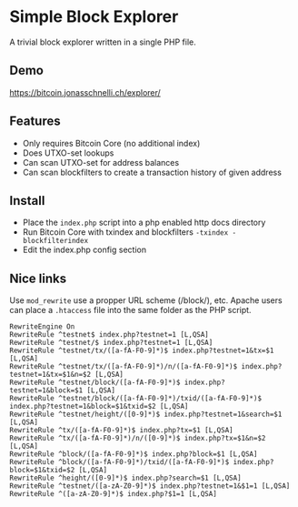 Simple Block Explorer
=====================================

A trivial block explorer written in a single PHP file.

Demo
-------
https://bitcoin.jonasschnelli.ch/explorer/

Features
-------
* Only requires Bitcoin Core (no additional index)
* Does UTXO-set lookups
* Can scan UTXO-set for address balances
* Can scan blockfilters to create a transaction history of given address

Install
-------
* Place the `index.php` script into a php enabled http docs directory
* Run Bitcoin Core with txindex and blockfilters `-txindex -blockfilterindex`
* Edit the index.php config section

Nice links
-------

Use `mod_rewrite` use a propper URL scheme (/block/<hash>), etc.
Apache users can place a `.htaccess` file into the same folder as the PHP script.

```
RewriteEngine On
RewriteRule ^testnet$ index.php?testnet=1 [L,QSA]
RewriteRule ^testnet/$ index.php?testnet=1 [L,QSA]
RewriteRule ^testnet/tx/([a-fA-F0-9]*)$ index.php?testnet=1&tx=$1 [L,QSA]
RewriteRule ^testnet/tx/([a-fA-F0-9]*)/n/([a-fA-F0-9]*)$ index.php?testnet=1&tx=$1&n=$2 [L,QSA]
RewriteRule ^testnet/block/([a-fA-F0-9]*)$ index.php?testnet=1&block=$1 [L,QSA]
RewriteRule ^testnet/block/([a-fA-F0-9]*)/txid/([a-fA-F0-9]*)$ index.php?testnet=1&block=$1&txid=$2 [L,QSA]
RewriteRule ^testnet/height/([0-9]*)$ index.php?testnet=1&search=$1 [L,QSA]
RewriteRule ^tx/([a-fA-F0-9]*)$ index.php?tx=$1 [L,QSA]
RewriteRule ^tx/([a-fA-F0-9]*)/n/([0-9]*)$ index.php?tx=$1&n=$2 [L,QSA]
RewriteRule ^block/([a-fA-F0-9]*)$ index.php?block=$1 [L,QSA]
RewriteRule ^block/([a-fA-F0-9]*)/txid/([a-fA-F0-9]*)$ index.php?block=$1&txid=$2 [L,QSA]
RewriteRule ^height/([0-9]*)$ index.php?search=$1 [L,QSA]
RewriteRule ^testnet/([a-zA-Z0-9]*)$ index.php?testnet=1&$1=1 [L,QSA]
RewriteRule ^([a-zA-Z0-9]*)$ index.php?$1=1 [L,QSA]

```
